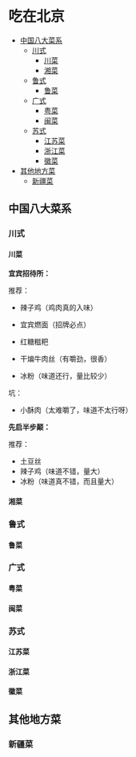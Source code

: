 # 吃在北京

* [中国八大菜系](#中国八大菜系)
  + [川式](#川式)
    - [川菜](#川菜)
    - [湘菜](#湘菜)
  + [鲁式](#鲁式)
    - [鲁菜](#鲁菜)
  + [广式](#广式)
    - [粤菜](#粤菜)
    - [闽菜](#闽菜)
  + [苏式](#苏式)
    - [江苏菜](#江苏菜)
    - [浙江菜](#浙江菜)
    - [徽菜](#徽菜)
* [其他地方菜](#其他地方菜)
  + [新疆菜](#新疆菜)


## 中国八大菜系

### 川式

#### 川菜

**宜宾招待所：**

推荐：

  + 辣子鸡（鸡肉真的入味）

  + 宜宾燃面（招牌必点）

  + 红糖糍粑
  + 干煸牛肉丝（有嚼劲，很香）
  + 冰粉（味道还行，量比较少）
  
坑：

  - 小酥肉（太难嚼了，味道不太行呀）

**先启半步颠：**

推荐：

  + 土豆丝
  + 辣子鸡（味道不错，量大）
  + 冰粉（味道真不错，而且量大）

#### 湘菜

### 鲁式

#### 鲁菜

### 广式

#### 粤菜

#### 闽菜

### 苏式

#### 江苏菜

#### 浙江菜

#### 徽菜



## 其他地方菜

### 新疆菜
